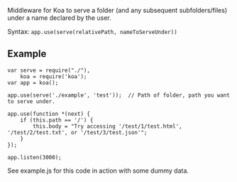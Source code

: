 Middleware for Koa to serve a folder (and any subsequent subfolders/files) under a name declared by the user.

Syntax: `app.use(serve(relativePath, nameToServeUnder))`

## Example
```
var serve = require("./"),
    koa = require('koa');
var app = koa();

app.use(serve('./example', 'test'));  // Path of folder, path you want to serve under.

app.use(function *(next) {
    if (this.path == '/') {
        this.body = "Try accessing '/test/1/test.html', '/test/2/test.txt', or '/test/3/test.json'";
    }
});

app.listen(3000);
```

See example.js for this code in action with some dummy data.